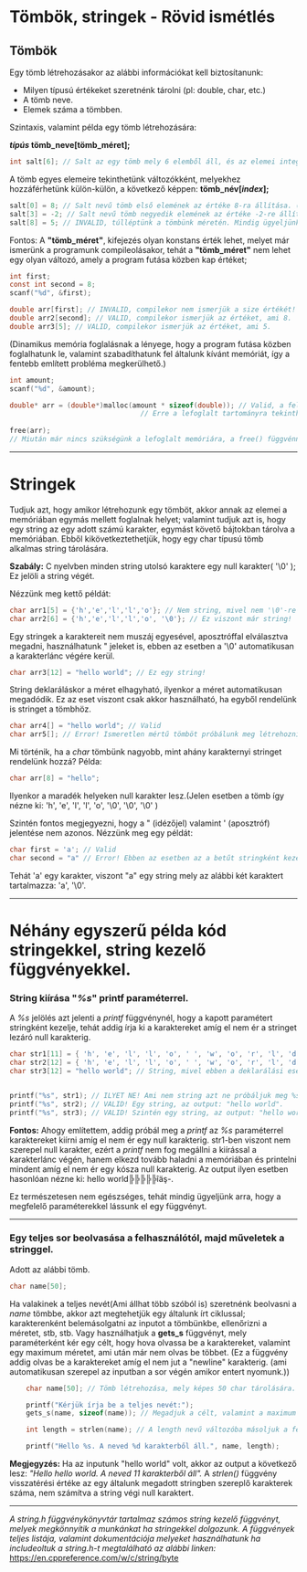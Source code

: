 # Tömbök, stringek - Rövid ismétlés

## Tömbök
Egy tömb létrehozásakor az alábbi információkat kell biztosítanunk:
- Milyen típusú értékeket szeretnénk tárolni (pl: double, char, etc.)
- A tömb neve.
- Elemek száma a tömbben.

Szintaxis, valamint példa egy tömb létrehozására:

**_típús_ tömb_neve[tömb_méret];**
```C
int salt[6]; // Salt az egy tömb mely 6 elemből áll, és az elemei integer típúst tudnak tárolni.
```
A tömb egyes elemeire tekinthetünk változókként, melyekhez hozzáférhetünk külön-külön, a következő képpen: **tömb_név[*index*];**
```C
salt[0] = 8; // Salt nevű tömb első elemének az értéke 8-ra állítása. (A tömbök elemeinek számozása nullától kezdődik.)
salt[3] = -2; // Salt nevű tömb negyedik elemének az értéke -2-re állítása.
salt[8] = 5; // INVALID, túlléptünk a tömbünk méretén. Mindig ügyeljünk arra, hogy az adott tömb eleme amihez éppen hozzá szeretnénk férni a kereteinken belül legyen!
```
Fontos: A **"tömb_méret"**, kifejezés olyan konstans érték lehet, melyet már ismerünk a programunk compileolásakor, tehát a **"tömb_méret"** nem lehet egy olyan változó, amely a program futása közben kap értéket; 
```C
int first;
const int second = 8;
scanf("%d", &first);

double arr[first]; // INVALID, compilekor nem ismerjük a size értékét!
double arr2[second]; // VALID, compilekor ismerjük az értéket, ami 8.
double arr3[5]; // VALID, compilekor ismerjük az értéket, ami 5.
```
(Dinamikus memória foglalásnak a lényege, hogy a program futása közben foglalhatunk le, valamint szabadíthatunk fel általunk kívánt memóriát, így a fentebb említett probléma megkerülhető.)
```C
int amount;
scanf("%d", &amount);

double* arr = (double*)malloc(amount * sizeof(double)); // Valid, a felhasználó által megadott számú, double méretű memóriát foglalunk le.	
					    		// Erre a lefoglalt tartományra tekinthetünk hasonló képpen mintha egy tömb lenne.
			
free(arr);
// Miután már nincs szükségünk a lefoglalt memóriára, a free() függvénnyel visszaadhatjuk a memória pool-ba, tehát az adott memória tartomány újra felhasználható lesz. 
```
----------------------------------------------------------------------------------------------------------------------------------------
# Stringek
Tudjuk azt, hogy amikor létrehozunk egy tömböt, akkor annak az elemei a memóriában egymás mellett foglalnak helyet; valamint tudjuk azt is, hogy egy string az egy adott számú karakter, egymást követő bájtokban tárolva a memóriában. Ebből kikövetkeztethetjük, hogy egy char típusú tömb alkalmas string tárolására.

**Szabály:** C nyelvben minden string utolsó karaktere egy null karakter( '\0' ); Ez jelöli a string végét.

Nézzünk meg kettő példát:
```C
char arr1[5] = {'h','e','l','l','o'}; // Nem string, mivel nem '\0'-re végződik a karakterláncunk.
char arr2[6] = {'h','e','l','l','o', '\0'}; // Ez viszont már string!
```
Egy stringek a karaktereit nem muszáj egyesével, aposztróffal elválasztva megadni, használhatunk " jeleket is, ebben az esetben a '\0' automatikusan a karakterlánc végére kerül.
```C
char arr3[12] = "hello world"; // Ez egy string!
```
String deklaráláskor a méret elhagyható, ilyenkor a méret automatikusan megadódik. Ez az eset viszont csak akkor használható, ha egyből rendelünk is stringet a tömbhöz.
```C
char arr4[] = "hello world"; // Valid
char arr5[]; // Error! Ismeretlen mértű tömböt próbálunk meg létrehozni.
```
Mi történik, ha a *char* tömbünk nagyobb, mint ahány karakternyi stringet rendelünk hozzá?
Példa:
```C
char arr[8] = "hello";
```
Ilyenkor a maradék helyeken null karakter lesz.(Jelen esetben a tömb így nézne ki: 'h', 'e', 'l', 'l', 'o', '\0', '\0', '\0' )

Szintén fontos megjegyezni, hogy a " (idézőjel) valamint ' (aposztróf) jelentése nem azonos.
Nézzünk meg egy példát:
```C
char first = 'a'; // Valid
char second = "a" // Error! Ebben az esetben az a betűt stringként kezeljük, ezért hozzáadódik a null karakter is automatikusan, tehát 2 karaktert próbálunk meg egy változóhoz rendelni.
```
Tehát 'a' egy karakter, viszont "a" egy string mely az alábbi két karaktert tartalmazza: 'a', '\0'.

----------------------------------------------------------------------------------------------------------------------------------------

# Néhány egyszerű példa kód stringekkel, string kezelő függvényekkel.

 ### **String kiírása "*%s*" printf paraméterrel.**

A *%s* jelölés azt jelenti a *printf* függvénynél, hogy a kapott paramétert stringként kezelje, tehát addig írja ki a karaktereket amíg el nem ér a stringet lezáró null karakterig.

```C
char str1[11] = { 'h', 'e', 'l', 'l', 'o', ' ', 'w', 'o', 'r', 'l', 'd' }; // Nem String, mivel NEM null karakterrel végződik.
char str2[12] = { 'h', 'e', 'l', 'l', 'o', ' ', 'w', 'o', 'r', 'l', 'd', '\0' }; // String, mivel null karakterrel végződik.
char str3[12] = "hello world"; // String, mivel ebben a deklarálási esetben automatikusan megkapta a végére a null karaktert.


printf("%s", str1); // ILYET NE! Ami nem string azt ne próbáljuk meg %s paraméterrel kiiratni!
printf("%s", str2); // VALID! Egy string, az output: "hello world".
printf("%s", str3); // VALID! Szintén egy string, az output: "hello world".
```
**Fontos:** Ahogy említettem, addig próbál meg a *printf* az *%s* paraméterrel karaktereket kiírni amíg el nem ér egy null karakterig. str1-ben viszont nem szerepel null karakter, ezért a *printf* nem fog megállni a kiírással a karakterlánc végén, hanem elkezd tovább haladni a memóriában és printelni mindent amíg el nem ér egy kósza null karakterig. Az output ilyen esetben hasonlóan nézne ki: hello world╠╠╠╠╠îäş-. 

Ez természetesen nem egészséges, tehát mindig ügyeljünk arra, hogy a megfelelő paraméterekkel lássunk el egy függvényt.

----------------------------------------------------------------------------------------------------------------------------------------

### **Egy teljes sor beolvasása a felhasználótól, majd műveletek a stringgel.**

Adott az alábbi tömb.
```C
char name[50];
```
Ha valakinek a teljes nevét(Ami állhat több szóból is) szeretnénk beolvasni a *name* tömbbe, akkor azt megtehetjük egy általunk írt ciklussal; karakterenként belemásolgatni az inputot a tömbünkbe, ellenőrizni a méretet, stb, stb. Vagy használhatjuk a **gets_s** függvényt, mely paraméterként kér egy célt, hogy hova olvassa be a karaktereket, valamint egy maximum méretet, ami után már nem olvas be többet. (Ez a függvény addig olvas be a karaktereket amíg el nem jut a "newline" karakterig. (ami automatikusan szerepel az inputban a sor végén amikor entert nyomunk.))

```C
	char name[50]; // Tömb létrehozása, mely képes 50 char tárolására.

	printf("Kérjük írja be a teljes nevét:");
	gets_s(name, sizeof(name)); // Megadjuk a célt, valamint a maximum méretet. A "sizeof(name)" visstatérési értéke a name tömbünk mérete bájtokban.

	int length = strlen(name); // A length nevű változóba másoljuk a felhasználó által beírt stringben szereplő karakterek számát.

	printf("Hello %s. A neved %d karakterből áll.", name, length); 
```
**Megjegyzés:** Ha az inputunk "hello world" volt, akkor az output a következő lesz: *"Hello hello world. A neved 11 karakterből áll".*
A *strlen()* függvény visszatérési értéke az egy általunk megadott stringben szereplő karakterek száma, nem számítva a string végi null karaktert.

----------------------------------------------------------------------------------------------------------------------------------------

*A string.h függvénykönyvtár tartalmaz számos string kezelő függvényt, melyek megkönnyítik a munkánkat ha stringekkel dolgozunk.
A függvények teljes listája, valamint dokumentációja melyeket használhatunk ha includeoltuk a string.h-t megtalálható az alábbi linken:* https://en.cppreference.com/w/c/string/byte


